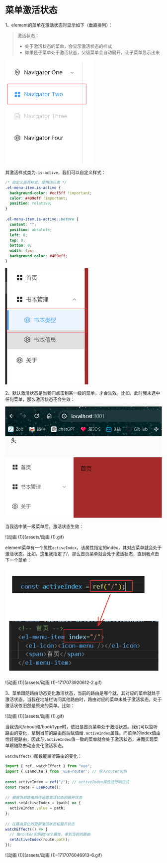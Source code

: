 # 菜单激活状态

1、element的菜单在激活状态时显示如下（垂直排列）：

> 激活状态：
>
> - 处于激活状态的菜单，会显示激活状态的样式
> - 如果是子菜单处于激活状态，父级菜单会自动展开，让子菜单显示出来

![image-20240530202929551](assets/image-20240530202929551.png)

其激活样式类为`.is-active`，我们可以自定义样式：

```css
/* 自定义高亮样式，使用伪元素 */
.el-menu-item.is-active {
  background-color: #ecf5ff !important;
  color: #409eff !important;
  position: relative;
}

.el-menu-item.is-active::before {
  content: "";
  position: absolute;
  left: 0;
  top: 0;
  bottom: 0;
  width: 4px;
  background-color: #409eff;
}
```

![image-20240530203629284](assets/image-20240530203629284.png)

 2、默认激活状态是当我们点击到某一级的菜单，才会生效。比如，此时我未选中任何菜单，那么激活状态不会生效：

![image-20240530204236168](assets/image-20240530204236168.png)

当我选中某一级菜单后，激活状态生效：

![动画 (1)](assets/动画 (1).gif)

element菜单有一个属性`activeIndex`，该属性指定的index，其对应菜单就会处于激活状态。比如，这里我指定了/，那么首页菜单就会处于激活状态，直到我点击下一个菜单：

![image-20240530205124532](assets/image-20240530205124532.png)

![动画 (1)](assets/动画 (1)-1717073920612-2.gif)

3、菜单跟随路由动态变化激活状态，当前的路由是哪个就，其对应的菜单就处于激活状态。当我在地址栏访问其他路由时，路由对应的菜单未处于激活状态，处于激活状依旧然是原来的菜单。比如：

![动画 (1)](assets/动画 (1).gif)

当我访问/about和/bookType时，依旧是首页菜单处于激活状态。我们可以监听路由的变化，拿到当前的路由然后赋值给`.activeIndex`属性。而菜单的index值由恰好是路由，因此与`.activeIndex`值一致的菜单就会处于激活状态，进而实现菜单跟随路由动态变化激活状态。

`watchEffect()`函数能监听路由的变化：

```js
import { ref, watchEffect } from "vue";
import { useRoute } from 'vue-router'; // 导入router实例

const activeIndex = ref("/"); // activeIndex属性进行响应式
const route = useRoute();

// 根据当前路由路径设置激活状态和展开状态
const setActiveIndex = (path) => {
  activeIndex.value = path;
};

// 在路由变化时更新激活状态和展开状态
watchEffect(() => {
  // 由router实例的path属性，拿到当前的路由
  setActiveIndex(route.path); 
});
```

![动画 (1)](assets/动画 (1)-1717076046913-6.gif)

